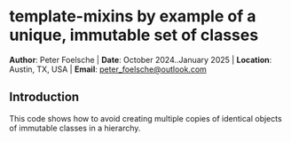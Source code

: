 # template-mixins by example of a unique, immutable set of classes

**Author**: Peter Foelsche |
**Date**: October 2024..January 2025 |
**Location**: Austin, TX, USA |
**Email**: [peter_foelsche@outlook.com](mailto:peter_foelsche@outlook.com)

## Introduction

This code shows how to avoid creating multiple copies of identical objects of immutable classes in a hierarchy.
